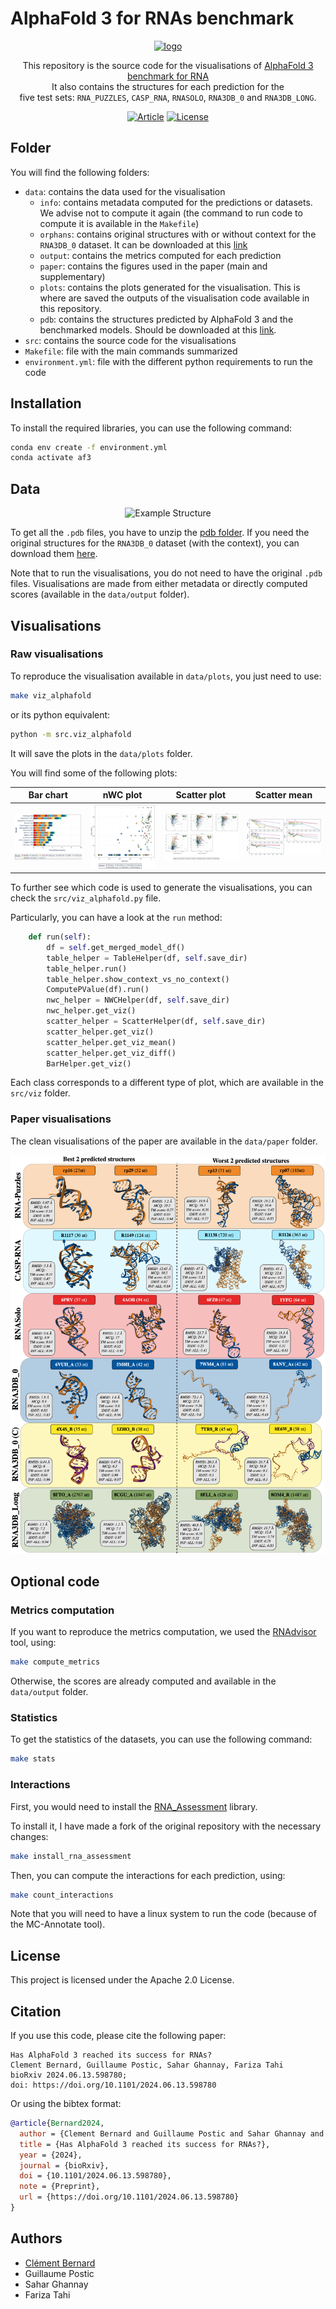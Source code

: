 # AlphaFold 3 for RNAs benchmark

<div align="center">
<a href="https://doi.org/10.1093/nargab/lqae048" target="_blank" title="Go to article"><img width="500px" alt="logo" src="data/paper/graphical_abstract.png"></a>
<a name="readme-top"></a>

This repository is the source code for the visualisations of [AlphaFold 3 benchmark for RNA](https://www.biorxiv.org/content/10.1101/2024.06.13.598780v2)
<br> It also contains the structures for each prediction for the <br> five test sets: `RNA_PUZZLES`, `CASP_RNA`, `RNASOLO`, `RNA3DB_0` and `RNA3DB_LONG`.

[![Article][article_img]][article_url]
[![License][repo_license_img]][repo_license_url]

<a name="readme-top"></a>


</div>


## Folder

You will find the following folders:
- `data`: contains the data used for the visualisation
  - `info`: contains metadata computed for the predictions or datasets. We advise not to compute it again (the command to run code to compute it is available in the `Makefile`)
  - `orphans`: contains original structures with or without context for the `RNA3DB_0` dataset. It can be downloaded at this [link](https://drive.google.com/file/d/1JlXJ0G0H7YcXIEh_9LEmhBSkoaeuqg_1/view?usp=sharing)
  - `output`: contains the metrics computed for each prediction
  - `paper`: contains the figures used in the paper (main and supplementary)
  - `plots`: contains the plots generated for the visualisation. This is where are saved the outputs of the visualisation code available in this repository.
  - `pdb`: contains the structures predicted by AlphaFold 3 and the benchmarked models. 
   Should be downloaded at this [link](https://drive.google.com/file/d/1xGc9eBM4SYE4UnMI04n6EOa82lfVIjL7/view?usp=sharing). 
- `src`: contains the source code for the visualisations
- `Makefile`: file with the main commands summarized
- `environment.yml`: file with the different python requirements to run the code

## Installation

To install the required libraries, you can use the following command:

```bash
conda env create -f environment.yml
conda activate af3
```

## Data

<div align="center">
<img src="data/paper/example_structure.gif" alt="Example Structure" width="300">
</div>


To get all the `.pdb` files, you have to unzip the [pdb folder](https://drive.google.com/file/d/1xGc9eBM4SYE4UnMI04n6EOa82lfVIjL7/view?usp=sharing).
If you need the original structures for the `RNA3DB_0` dataset (with the context), you can download them [here](https://drive.google.com/file/d/1JlXJ0G0H7YcXIEh_9LEmhBSkoaeuqg_1/view?usp=sharing).

Note that to run the visualisations, you do not need to have the original `.pdb` files. 
Visualisations are made from either metadata or directly computed scores (available in the `data/output` folder).


## Visualisations

### Raw visualisations

To reproduce the visualisation available in `data/plots`, you just need to use:

```bash
make viz_alphafold
```

or its python equivalent:

```bash
python -m src.viz_alphafold
```

It will save the plots in the `data/plots` folder.

You will find some of the following plots:

Bar chart       |                        nWC plot                         |                        Scatter plot                         |                           Scatter mean                           
:---:|:-------------------------------------------------------:|:-----------------------------------------------------------:|:----------------------------------------------------------------:|
![](data/plots/figures/bar/CASP-RNA.png) | ![](data/plots//figures/nwc/INF-WC_INF-NWC_by_RMSD.png) | ![](data/plots/figures/scatter/main_metrics_vs_seq_len.png) | ![](data/plots/figures/scatter_mean/mean_metrics_vs_seq_len_all_models_scatter_25.png) | 

To further see which code is used to generate the visualisations, you can check the `src/viz_alphafold.py` file.

Particularly, you can have a look at the `run` method: 

```python
    def run(self):
        df = self.get_merged_model_df()
        table_helper = TableHelper(df, self.save_dir)
        table_helper.run()
        table_helper.show_context_vs_no_context()
        ComputePValue(df).run()
        nwc_helper = NWCHelper(df, self.save_dir)
        nwc_helper.get_viz()
        scatter_helper = ScatterHelper(df, self.save_dir)
        scatter_helper.get_viz()
        scatter_helper.get_viz_mean()
        scatter_helper.get_viz_diff()
        BarHelper.get_viz()
```

Each class corresponds to a different type of plot, which are available in the `src/viz` folder. 

### Paper visualisations

The clean visualisations of the paper are available in the `data/paper` folder. 

![](data/paper/supp/figureS4.png)

## Optional code

### Metrics computation
If you want to reproduce the metrics computation, we used the [RNAdvisor](https://github.com/EvryRNA/rnadvisor) tool, using:

```bash
make compute_metrics
```

Otherwise, the scores are already computed and available in the `data/output` folder.

### Statistics

To get the statistics of the datasets, you can use the following command:

```bash
make stats
```

### Interactions

First, you would need to install the [RNA_Assessment](https://github.com/RNA-Puzzles/RNA_assessment) library.

To install it, I have made a fork of the original repository with the necessary changes:

```bash
make install_rna_assessment
```

Then, you can compute the interactions for each prediction, using:

```bash
make count_interactions
```

Note that you will need to have a linux system to run the code (because of the MC-Annotate tool). 

## License

This project is licensed under the Apache 2.0 License.

## Citation


If you use this code, please cite the following paper:

```
Has AlphaFold 3 reached its success for RNAs?
Clement Bernard, Guillaume Postic, Sahar Ghannay, Fariza Tahi
bioRxiv 2024.06.13.598780; 
doi: https://doi.org/10.1101/2024.06.13.598780
```

Or using the bibtex format:

```bibtex
@article{Bernard2024,
  author = {Clement Bernard and Guillaume Postic and Sahar Ghannay and Fariza Tahi},
  title = {Has AlphaFold 3 reached its success for RNAs?},
  year = {2024},
  journal = {bioRxiv},
  doi = {10.1101/2024.06.13.598780},
  note = {Preprint},
  url = {https://doi.org/10.1101/2024.06.13.598780}
}
```

## Authors

- [Clément Bernard](https://github.com/clementbernardd)
- Guillaume Postic
- Sahar Ghannay
- Fariza Tahi

<!-- Links -->

[article_img]: https://img.shields.io/badge/BioRxiv-Article-blue?style=for-the-badge&logo=none
[article_url]: https://www.biorxiv.org/content/10.1101/2024.06.13.598780v2
[repo_license_img]: https://img.shields.io/badge/license-Apache_2.0-red?style=for-the-badge&logo=none
[repo_license_url]: https://github.com/EvryRNA/alphafold3_for_rna/blob/main


